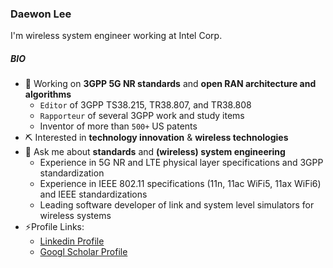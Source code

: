 ### Daewon Lee

I'm wireless system engineer working at Intel Corp.

##### BIO

- 🔭 Working on **3GPP 5G NR standards** and **open RAN architecture and algorithms**
  - `Editor` of 3GPP TS38.215, TR38.807, and TR38.808
  - `Rapporteur` of several 3GPP work and study items
  - Inventor of more than `500+` US patents
- ⛏️ Interested in **technology innovation** & **wireless technologies**
- 💬 Ask me about **standards** and **(wireless) system engineering**
  - Experience in 5G NR and LTE physical layer specifications and 3GPP standardization
  - Experience in IEEE 802.11 specifications (11n, 11ac WiFi5, 11ax WiFi6) and IEEE standardizations
  - Leading software developer of link and system level simulators for wireless systems
- ⚡Profile Links:
  - [Linkedin Profile](https://www.linkedin.com/in/daewonlee/)
  - [Googl Scholar Profile](http://scholar.google.com/citations?user=ATQTFRAAAAAJ&hl)

<!--
**daewon-lee/daewon-lee** is a ✨ _special_ ✨ repository because its `README.md` (this file) appears on your GitHub profile.
Here are some ideas to get you started:
-->
